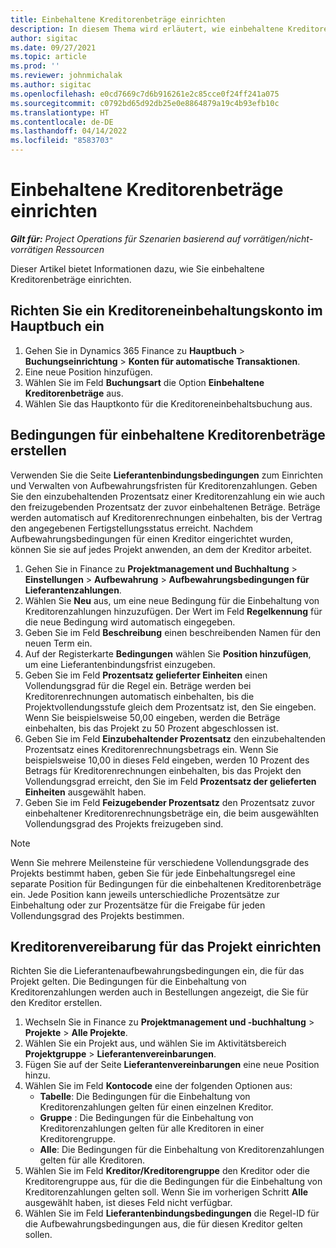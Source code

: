 ```yaml
---
title: Einbehaltene Kreditorenbeträge einrichten
description: In diesem Thema wird erläutert, wie einbehaltene Kreditorenbeträge eingerichtet werden.
author: sigitac
ms.date: 09/27/2021
ms.topic: article
ms.prod: ''
ms.reviewer: johnmichalak
ms.author: sigitac
ms.openlocfilehash: e0cd7669c7d6b916261e2c85cce0f24ff241a075
ms.sourcegitcommit: c0792bd65d92db25e0e8864879a19c4b93efb10c
ms.translationtype: HT
ms.contentlocale: de-DE
ms.lasthandoff: 04/14/2022
ms.locfileid: "8583703"
---
```

# <a name="set-up-vendor-retention"></a>Einbehaltene Kreditorenbeträge einrichten

_**Gilt für:** Project Operations für Szenarien basierend auf vorrätigen/nicht-vorrätigen Ressourcen_

Dieser Artikel bietet Informationen dazu, wie Sie einbehaltene Kreditorenbeträge einrichten.

## <a name="set-up-a-vendor-retention-account-in-general-ledger"></a>Richten Sie ein Kreditoreneinbehaltungskonto im Hauptbuch ein

1. Gehen Sie in Dynamics 365 Finance zu **Hauptbuch** > **Buchungseinrichtung** > **Konten für automatische Transaktionen**.
2. Eine neue Position hinzufügen.
3. Wählen Sie im Feld **Buchungsart** die Option **Einbehaltene Kreditorenbeträge** aus.
4. Wählen Sie das Hauptkonto für die Kreditoreneinbehaltsbuchung aus.

## <a name="create-vendor-retention-terms"></a>Bedingungen für einbehaltene Kreditorenbeträge erstellen

Verwenden Sie die Seite **Lieferantenbindungsbedingungen** zum Einrichten und Verwalten von Aufbewahrungsfristen für Kreditorenzahlungen. Geben Sie den einzubehaltenden Prozentsatz einer Kreditorenzahlung ein wie auch den freizugebenden Prozentsatz der zuvor einbehaltenen Beträge. Beträge werden automatisch auf Kreditorenrechnungen einbehalten, bis der Vertrag den angegebenen Fertigstellungsstatus erreicht. Nachdem Aufbewahrungsbedingungen für einen Kreditor eingerichtet wurden, können Sie sie auf jedes Projekt anwenden, an dem der Kreditor arbeitet.

1. Gehen Sie in Finance zu **Projektmanagement und Buchhaltung** > **Einstellungen** > **Aufbewahrung** > **Aufbewahrungsbedingungen für Lieferantenzahlungen**.
2. Wählen Sie **Neu** aus, um eine neue Bedingung für die Einbehaltung von Kreditorenzahlungen hinzuzufügen. Der Wert im Feld **Regelkennung** für die neue Bedingung wird automatisch eingegeben. 
3. Geben Sie im Feld **Beschreibung** einen beschreibenden Namen für den neuen Term ein.
4. Auf der Registerkarte **Bedingungen** wählen Sie **Position hinzufügen**, um eine Lieferantenbindungsfrist einzugeben.
5. Geben Sie im Feld **Prozentsatz gelieferter Einheiten** einen Vollendungsgrad für die Regel ein. Beträge werden bei Kreditorenrechnungen automatisch einbehalten, bis die Projektvollendungsstufe gleich dem Prozentsatz ist, den Sie eingeben. Wenn Sie beispielsweise 50,00 eingeben, werden die Beträge einbehalten, bis das Projekt zu 50 Prozent abgeschlossen ist.
6. Geben Sie im Feld **Einzubehaltender Prozentsatz** den einzubehaltenden Prozentsatz eines Kreditorenrechnungsbetrags ein. Wenn Sie beispielsweise 10,00 in dieses Feld eingeben, werden 10 Prozent des Betrags für Kreditorenrechnungen einbehalten, bis das Projekt den Vollendungsgrad erreicht, den Sie im Feld **Prozentsatz der gelieferten Einheiten** ausgewählt haben.
7. Geben Sie im Feld **Feizugebender Prozentsatz** den Prozentsatz zuvor einbehaltener Kreditorenrechnungsbeträge ein, die beim ausgewählten Vollendungsgrad des Projekts freizugeben sind.

> [!NOTE]
> Wenn Sie mehrere Meilensteine für verschiedene Vollendungsgrade des Projekts bestimmt haben, geben Sie für jede Einbehaltungsregel eine separate Position für Bedingungen für die einbehaltenen Kreditorenbeträge ein. Jede Position kann jeweils unterschiedliche Prozentsätze zur Einbehaltung oder zur Prozentsätze für die Freigabe für jeden Vollendungsgrad des Projekts bestimmen.

## <a name="set-up-a-vendor-agreement-for-the-project"></a>Kreditorenvereibarung für das Projekt einrichten

Richten Sie die Lieferantenaufbewahrungsbedingungen ein, die für das Projekt gelten. Die Bedingungen für die Einbehaltung von Kreditorenzahlungen werden auch in Bestellungen angezeigt, die Sie für den Kreditor erstellen.

1. Wechseln Sie in Finance zu **Projektmanagement und ‑buchhaltung** > **Projekte** > **Alle Projekte**. 
2. Wählen Sie ein Projekt aus, und wählen Sie im Aktivitätsbereich **Projektgruppe** > **Lieferantenvereinbarungen**.
3. Fügen Sie auf der Seite **Lieferantenvereinbarungen** eine neue Position hinzu.
4. Wählen Sie im Feld **Kontocode** eine der folgenden Optionen aus:
   - **Tabelle**: Die Bedingungen für die Einbehaltung von Kreditorenzahlungen gelten für einen einzelnen Kreditor.
   - **Gruppe** : Die Bedingungen für die Einbehaltung von Kreditorenzahlungen gelten für alle Kreditoren in einer Kreditorengruppe.
   - **Alle**: Die Bedingungen für die Einbehaltung von Kreditorenzahlungen gelten für alle Kreditoren.
5. Wählen Sie im Feld **Kreditor/Kreditorengruppe** den Kreditor oder die Kreditorengruppe aus, für die die Bedingungen für die Einbehaltung von Kreditorenzahlungen gelten soll. Wenn Sie im vorherigen Schritt **Alle** ausgewählt haben, ist dieses Feld nicht verfügbar.
6. Wählen Sie im Feld **Lieferantenbindungsbedingungen** die Regel-ID für die Aufbewahrungsbedingungen aus, die für diesen Kreditor gelten sollen.

